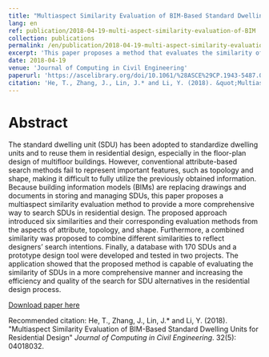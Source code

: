 ```yaml
---
title: "Multiaspect Similarity Evaluation of BIM-Based Standard Dwelling Units for Residential Design"
lang: en
ref: publication/2018-04-19-multi-aspect-similarity-evaluation-of-BIM
collection: publications
permalink: /en/publication/2018-04-19-multi-aspect-similarity-evaluation-of-BIM
excerpt: 'This paper proposes a method that evaluates the similarity of BIM-based standard dwelling unit from the aspects of attribute, topology, and shape.'
date: 2018-04-19
venue: 'Journal of Computing in Civil Engineering'
paperurl: 'https://ascelibrary.org/doi/10.1061/%28ASCE%29CP.1943-5487.0000774'
citation: 'He, T., Zhang, J., Lin, J.* and Li, Y. (2018). &quot;Multiaspect Similarity Evaluation of BIM-Based Standard Dwelling Units for Residential Design&quot; <i>Journal of Computing in Civil Engineering</i>. 32(5): 04018032.'
---
```



Abstract
====

The standard dwelling unit (SDU) has been adopted to standardize dwelling units and to reuse them in residential design, especially in the floor-plan design of multifloor buildings. However, conventional attribute-based search methods fail to represent important features, such as topology and shape, making it difficult to fully utilize the previously obtained information. Because building information models (BIMs) are replacing drawings and documents in storing and managing SDUs, this paper proposes a multiaspect similarity evaluation method to provide a more comprehensive way to search SDUs in residential design. The proposed approach introduced six similarities and their corresponding evaluation methods from the aspects of attribute, topology, and shape. Furthermore, a combined similarity was proposed to combine different similarities to reflect designers’ search intentions. Finally, a database with 170 SDUs and a prototype design tool were developed and tested in two projects. The application showed that the proposed method is capable of evaluating the similarity of SDUs in a more comprehensive manner and increasing the efficiency and quality of the search for SDU alternatives in the residential design process.

[Download paper here](https://ascelibrary.org/doi/10.1061/%28ASCE%29CP.1943-5487.0000774)

Recommended citation: He, T., Zhang, J., Lin, J.* and Li, Y. (2018). &quot;Multiaspect Similarity Evaluation of BIM-Based Standard Dwelling Units for Residential Design&quot; <i>Journal of Computing in Civil Engineering</i>. 32(5): 04018032.